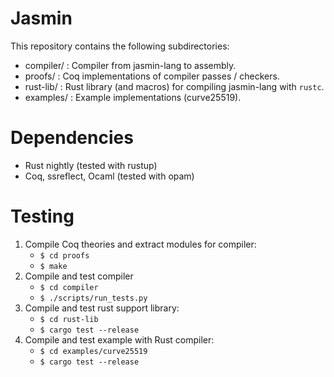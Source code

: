 # Jasmin

This repository contains the following subdirectories:

- compiler/ : Compiler from jasmin-lang to assembly.
- proofs/ : Coq implementations of compiler passes / checkers.
- rust-lib/ : Rust library (and macros) for compiling jasmin-lang with `rustc`. 
- examples/ : Example implementations (curve25519).

# Dependencies

- Rust nightly (tested with rustup)
- Coq, ssreflect, Ocaml (tested with opam)

# Testing

1. Compile Coq theories and extract modules for compiler:
   - `$ cd proofs` 
   - `$ make`
2. Compile and test compiler
   - `$ cd compiler`
   - `$ ./scripts/run_tests.py`
3. Compile and test rust support library:
   - `$ cd rust-lib`
   - `$ cargo test --release`
4. Compile and test example with Rust compiler:
   - `$ cd examples/curve25519`
   - `$ cargo test --release`

